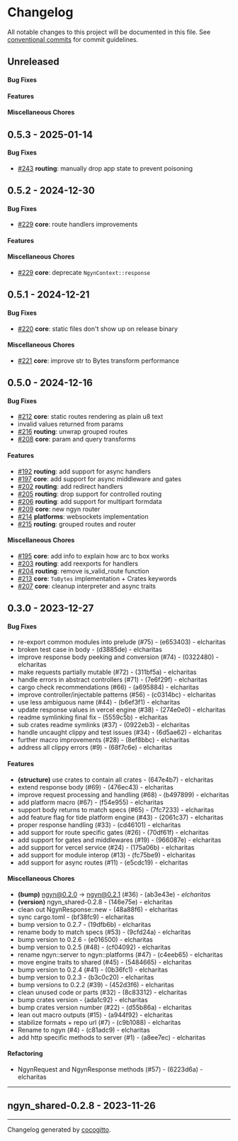 # Changelog
All notable changes to this project will be documented in this file. See [conventional commits](https://www.conventionalcommits.org/) for commit guidelines.

## Unreleased
#### Bug Fixes

#### Features

#### Miscellaneous Chores

## 0.5.3 - 2025-01-14
#### Bug Fixes
- [#243](../../../../pull/243) **routing**: manually drop app state to prevent poisoning

## 0.5.2 - 2024-12-30
#### Bug Fixes
- [#229](../../../../pull/229) **core**: route handlers improvements

#### Features

#### Miscellaneous Chores
- [#229](../../../../pull/229) **core**: deprecate `NgynContext::response`


## 0.5.1 - 2024-12-21
#### Bug Fixes
- [#220](../../../../pull/220) **core**: static files don't show up on release binary

#### Miscellaneous Chores
- [#221](../../../../pull/221) **core**: improve str to Bytes transform performance

## 0.5.0 - 2024-12-16
#### Bug Fixes
- [#212](../../../../pull/212) **core**: static routes rendering as plain u8 text
- invalid values returned from params
- [#216](../../../../pull/216) **routing**: unwrap grouped routes
- [#208](../../../../pull/208) **core**: param and query transforms

#### Features
- [#192](../../../../pull/192) **routing**: add support for async handlers
- [#197](../../../../pull/197) **core**: add support for async middleware and gates
- [#202](../../../../pull/202) **routing**: add redirect handlers
- [#205](../../../../pull/205) **routing**: drop support for controlled routing
- [#206](../../../../pull/206) **routing**: add support for multipart formdata
- [#209](../../../../pull/209) **core**: new ngyn router
- [#214](../../../../pull/214) **platforms**: websockets implementation
- [#215](../../../../pull/215) **routing**: grouped routes and router

#### Miscellaneous Chores
- [#195](../../../../pull/195) **core**: add info to explain how arc to box works
- [#203](../../../../pull/203) **routing**: add reexports for handlers
- [#204](../../../../pull/204) **routing**: remove is_valid_route function
- [#213](../../../../pull/213) **core**: `ToBytes` implementation + Crates keywords
- [#207](../../../../pull/207) **core**: cleanup interpreter and async traits

## 0.3.0 - 2023-12-27
#### Bug Fixes
- re-export common modules into prelude (#75) - (e653403) - elcharitas
- broken test case in body - (d3885de) - elcharitas
- improve response body peeking and conversion (#74) - (0322480) - elcharitas
-  make requests partially mutable (#72) - (311bf5a) - elcharitas
- handle errors in abstract controllers (#71) - (7e6f29f) - elcharitas
- cargo check recommendations (#66) - (a695884) - elcharitas
- improve controller/injectable patterns (#56) - (c0314bc) - elcharitas
- use less ambiguous name (#44) - (b6ef3f1) - elcharitas
- update response values in vercel engine (#38) - (274e0e0) - elcharitas
- readme symlinking final fix - (5559c5b) - elcharitas
- sub crates readme symlinks (#37) - (0922eb3) - elcharitas
- handle uncaught clippy and test issues (#34) - (6d5ae62) - elcharitas
- further macro improvements (#28) - (8ef8bbc) - elcharitas
- address all clippy errors (#9) - (68f7c6e) - elcharitas
#### Features
- **(structure)** use crates to contain all crates - (647e4b7) - elcharitas
- extend response body (#69) - (476ec43) - elcharitas
- improve request processing and handling (#68) - (b497899) - elcharitas
- add platform macro (#67) - (f54e955) - elcharitas
- support body returns to match specs (#65) - (7fc7233) - elcharitas
- add feature flag for tide platform engine (#43) - (2061c37) - elcharitas
- proper response handling (#33) - (cd46101) - elcharitas
- add support for route specific gates (#26) - (70df61f) - elcharitas
- add support for gates and middlewares (#19) - (966087e) - elcharitas
- add support for vercel service (#24) - (175a06b) - elcharitas
- add support for module interop (#13) - (fc75be9) - elcharitas
- add support for async routes (#11) - (e5cdc19) - elcharitas
#### Miscellaneous Chores
- **(bump)** ngyn@0.2.0 -> ngyn@0.2.1 (#36) - (ab3e43e) - *elcharitas*
- **(version)** ngyn_shared-0.2.8 - (146e75e) - elcharitas
- clean out NgynResponse::new - (48a88f6) - elcharitas
- sync cargo.toml - (bf38fc9) - elcharitas
- bump version to 0.2.7 - (19dfb6b) - elcharitas
- rename body to match specs (#53) - (9cfd24a) - elcharitas
- bump version to 0.2.6 - (e016500) - elcharitas
- bump version to 0.2.5 (#48) - (cf04092) - elcharitas
- rename ngyn::server to ngyn::platforms (#47) - (c4eeb65) - elcharitas
- move engine traits to shared (#45) - (5484665) - elcharitas
- bump version to 0.2.4 (#41) - (0b36fc1) - elcharitas
- bump version to 0.2.3 - (b3c0c20) - elcharitas
- bump versions to 0.2.2 (#39) - (452d3f6) - elcharitas
- clean unused code or parts (#32) - (8c83312) - elcharitas
- bump crates version - (ada1c92) - elcharitas
- bump crates version number (#22) - (d55b86a) - elcharitas
- lean out macro outputs (#15) - (a944f92) - elcharitas
- stabilize formats + repo url (#7) - (c9b1088) - elcharitas
- Rename to ngyn (#4) - (c81adc9) - elcharitas
- add http specific methods to server (#1) - (a8ee7ec) - elcharitas
#### Refactoring
- NgynRequest and NgynResponse methods (#57) - (6223d6a) - elcharitas

- - -

## ngyn_shared-0.2.8 - 2023-11-26

- - -

Changelog generated by [cocogitto](https://github.com/cocogitto/cocogitto).